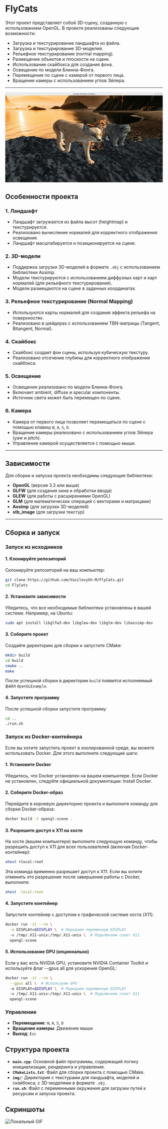 # FlyCats

Этот проект представляет собой 3D-сцену, созданную с использованием OpenGL. В проекте реализованы следующие возможности:

- Загрузка и текстурирование ландшафта из файла.
- Загрузка и текстурирование 3D-моделей.
- Рельефное текстурирование (normal mapping).
- Размещение объектов и плоскости на сцене.
- Использование скайбокса для создания фона.
- Освещение по модели Блинна-Фонга.
- Перемещение по сцене с камерой от первого лица.
- Вращение камеры с использованием углов Эйлера.

---

![Логотип проекта](images/image.png)

## Особенности проекта

### 1. Ландшафт
- Ландшафт загружается из файла высот (heightmap) и текстурируется.
- Реализовано вычисление нормалей для корректного отображения освещения.
- Ландшафт масштабируется и позиционируется на сцене.

### 2. 3D-модели
- Поддержка загрузки 3D-моделей в формате `.obj` с использованием библиотеки Assimp.
- Модели текстурируются с использованием диффузных карт и карт нормалей (для рельефного текстурирования).
- Модели размещаются на сцене в заданных координатах.

### 3. Рельефное текстурирование (Normal Mapping)
- Используются карты нормалей для создания эффекта рельефа на поверхностях.
- Реализовано в шейдерах с использованием TBN-матрицы (Tangent, Bitangent, Normal).

### 4. Скайбокс
- Скайбокс создает фон сцены, используя кубическую текстуру.
- Реализовано отсечение глубины для корректного отображения скайбокса.

### 5. Освещение
- Освещение реализовано по модели Блинна-Фонга.
- Включает ambient, diffuse и specular компоненты.
- Источник света может быть перемещен по сцене.

### 6. Камера
- Камера от первого лица позволяет перемещаться по сцене с помощью клавиш `W`, `A`, `S`, `D`.
- Вращение камеры реализовано с использованием углов Эйлера (yaw и pitch).
- Управление камерой осуществляется с помощью мыши.

---

## Зависимости

Для сборки и запуска проекта необходимы следующие библиотеки:

- **OpenGL** (версия 3.3 или выше)
- **GLFW** (для создания окна и обработки ввода)
- **GLEW** (для работы с расширениями OpenGL)
- **GLM** (для математических операций с векторами и матрицами)
- **Assimp** (для загрузки 3D-моделей)
- **stb_image** (для загрузки текстур)

---

## Сборка и запуск

### Запуск из исходников

#### 1. Клонируйте репозиторий
Склонируйте репозиторий на ваш компьютер:

```bash
git clone https://github.com/Vasilevykh-M/FlyCats.git
cd FlyCats
```

#### 2. Установите зависимости

Убедитесь, что все необходимые библиотеки установлены в вашей системе. Например, на Ubuntu:

```bash
sudo apt install libglfw3-dev libglew-dev libglm-dev libassimp-dev
```

#### 3. Соберите проект

Создайте директорию для сборки и запустите CMake:

```bash
mkdir build
cd build
cmake ..
make
```

После успешной сборки в директории `build` появится исполняемый файл `OpenGLExample`.

#### 4. Запустите программу

После успешной сборки запустите программу:

```bash
cd ..
./run.sh
```

### Запуск из Docker-контейнера
Если вы хотите запустить проект в изолированной среде, вы можете использовать Docker. Для этого выполните следующие шаги:

#### 1. Установите Docker
Убедитесь, что Docker установлен на вашем компьютере. Если Docker не установлен, следуйте официальной документации: Install Docker.

#### 2. Соберите Docker-образ
Перейдите в корневую директорию проекта и выполните команду для сборки Docker-образа:

```bash
docker build -t opengl-scene .
```

#### 3. Разрешите доступ к X11 на хосте
На хосте (вашем компьютере) выполните следующую команду, чтобы разрешить доступ к X11 для всех пользователей (включая Docker-контейнер):
```bash
xhost +local:root
```
Эта команда временно разрешает доступ к X11. Если вы хотите отменить это разрешение после завершения работы с Docker, выполните:
```bash
xhost -local:root
```

#### 4. Запустите контейнер
Запустите контейнер с доступом к графической системе хоста (X11):


```bash
docker run -it --rm \
  -e DISPLAY=$DISPLAY \  # Передаем переменную DISPLAY
  -v /tmp/.X11-unix:/tmp/.X11-unix \  # Подключаем сокет X11
  opengl-scene
```

#### 5. Использование GPU (опционально)
Если у вас есть NVIDIA GPU, установите NVIDIA Container Toolkit и используйте флаг --gpus all для ускорения OpenGL:

```bash
docker run -it --rm \
  --gpus all \  # Используем GPU
  -e DISPLAY=$DISPLAY \  # Передаем переменную DISPLAY
  -v /tmp/.X11-unix:/tmp/.X11-unix \  # Подключаем сокет X11
  opengl-scene
```


### Управление

- **Перемещение**: `W`, `A`, `S`, `D`  
- **Вращение камеры**: Движение мыши  
- **Выход**: `Esc`  

## Структура проекта

- **`main.cpp`**: Основной файл программы, содержащий логику инициализации, рендеринга и управления.  
- **`CMakeLists.txt`**: Файл для сборки проекта с помощью CMake.  
- **`img/`**: Директория с текстурами для ландшафта, моделей и скайбокса, с 3D-моделями в формате `.obj`.  
- **`run.sh`**: Файл с переменными окружения для загрузки путей к ресурсам и запуска проекта.  

## Скриншоты

![Локальный GIF](images/result.gif)
